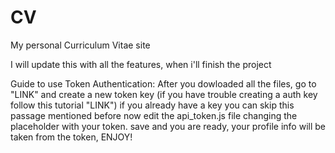 # CV
My personal Curriculum Vitae site

I will update this with all the features, when i'll finish the project

Guide to use Token Authentication:
    After you dowloaded all the files, 
    go to "LINK" and create a new token key (if you have trouble creating a auth key follow this tutorial "LINK")
    if you already have a key you can skip this passage mentioned before
    now edit the api_token.js file changing the placeholder with your token.
    save and you are ready, your profile info will be taken from the token, ENJOY!
    
